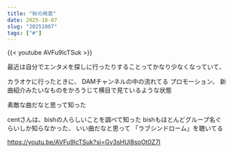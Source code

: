 ```yaml
---
title: "秋の用意"
date: 2025-10-07
slug: "20251007"
tags: ["#"]
---
```


{{< youtube AVFu9lcTSuk >}}

最近は自分でエンタメを探しに行ったりすることってかなり少なくなっていて、

カラオケに行ったときに、
DAMチャンネルの中の流れてる
プロモーション、
新曲紹介みたいなものをかろうじて横目で見ているような状態

素敵な曲だなと思って知った

centさんは、bishの人らしいことを調べて知った
bishもほとんどグループ名ぐらいしか知らなかった、
いい曲だなと思って
「ラブシンドローム」を聴いてる

https://youtu.be/AVFu9lcTSuk?si=Gv3sHUl8soOt0Z7I